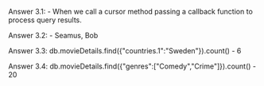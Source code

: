 Answer 3.1: 
    - When we call a cursor method passing a callback function to process query results.

Answer 3.2: 
    - Seamus, Bob

Answer 3.3:
    db.movieDetails.find({"countries.1":"Sweden"}).count()
    - 6

Answer 3.4:
    db.movieDetails.find({"genres":["Comedy","Crime"]}).count()
    - 20

